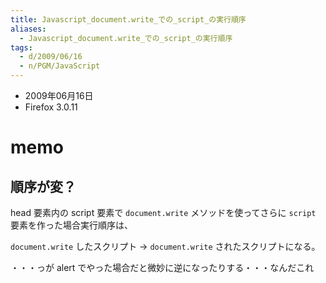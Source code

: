 ```yaml
---
title: Javascript_document.write_での_script_の実行順序
aliases:
  - Javascript_document.write_での_script_の実行順序
tags:
  - d/2009/06/16
  - n/PGM/JavaScript
---
```



- 2009年06月16日
- Firefox 3.0.11

memo
================================================================================
順序が変？
--------------------------------------------------------------------------------
head 要素内の script 要素で `document.write` メソッドを使ってさらに `script` 要素を作った場合実行順序は、

`document.write` したスクリプト → `document.write` されたスクリプトになる。

・・・っが alert でやった場合だと微妙に逆になったりする・・・なんだこれ
